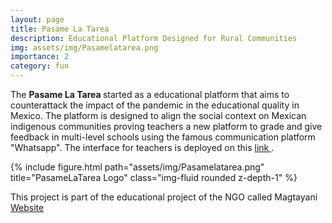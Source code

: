 ```yaml
---
layout: page
title: Pasame La Tarea
description: Educational Platform Designed for Rural Communities
img: assets/img/Pasamelatarea.png
importance: 2
category: fun
---
```


The <b>Pasame La Tarea </b> started as a educational platform that aims to counterattack the impact of the pandemic in the educational quality in Mexico.
The platform is designed to align the social context on Mexican indigenous communities proving teachers a new platform to grade and give feedback in multi-level schools using the famous communication platform "Whatsapp". The interface for teachers is deployed on this <a href=https://pasamelatarea.online/login>link </a>.


<div class="row">
    <div class="col-sm mt-3 mt-md-0">
        {% include figure.html path="assets/img/Pasamelatarea.png" title="PasameLaTarea Logo" class="img-fluid rounded z-depth-1" %}
    </div>
</div>

This project is part of the educational project of the NGO called Magtayani <a href="https://www.magtayani.org"> Website </a>

